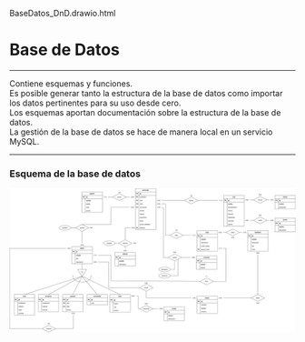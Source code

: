 BaseDatos\_DnD.drawio.html 

Base de Datos
=============

* * *

Contiene esquemas y funciones.  
Es posible generar tanto la estructura de la base de datos como importar los datos pertinentes para su uso desde cero.  
Los esquemas aportan documentación sobre la estructura de la base de datos.  
La gestión de la base de datos se hace de manera local en un servicio MySQL.

* * *

### Esquema de la base de datos

![](./BaseDatos_DnD.svg)